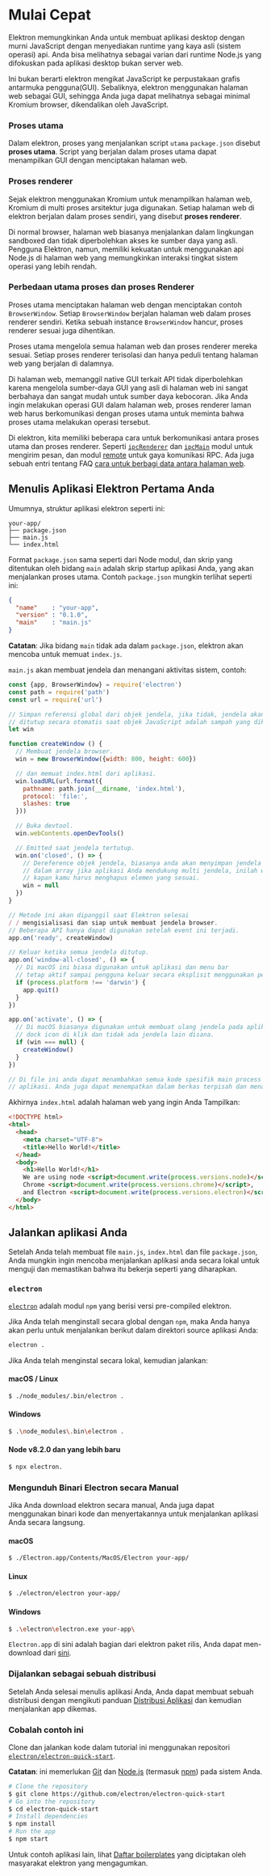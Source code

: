 # Mulai Cepat

Elektron memungkinkan Anda untuk membuat aplikasi desktop dengan murni JavaScript dengan menyediakan runtime yang kaya asli (sistem operasi) api. Anda bisa melihatnya sebagai varian dari runtime Node.js yang difokuskan pada aplikasi desktop bukan server web.

Ini bukan berarti elektron mengikat JavaScript ke perpustakaan grafis antarmuka pengguna(GUI). Sebaliknya, elektron menggunakan halaman web sebagai GUI, sehingga Anda juga dapat melihatnya sebagai minimal Kromium browser, dikendalikan oleh JavaScript.

### Proses utama

Dalam elektron, proses yang menjalankan script `utama` `package.json` disebut **proses utama**. Script yang berjalan dalam proses utama dapat menampilkan GUI dengan menciptakan halaman web.

### Proses renderer

Sejak elektron menggunakan Kromium untuk menampilkan halaman web, Kromium di multi proses arsitektur juga digunakan. Setiap halaman web di elektron berjalan dalam proses sendiri, yang disebut **proses renderer**.

Di normal browser, halaman web biasanya menjalankan dalam lingkungan sandboxed dan tidak diperbolehkan akses ke sumber daya yang asli. Pengguna Elektron, namun, memiliki kekuatan untuk menggunakan api Node.js di halaman web yang memungkinkan interaksi tingkat sistem operasi yang lebih rendah.

### Perbedaan utama proses dan proses Renderer

Proses utama menciptakan halaman web dengan menciptakan contoh `BrowserWindow`. Setiap `BrowserWindow` berjalan halaman web dalam proses renderer sendiri. Ketika sebuah instance `BrowserWindow` hancur, proses renderer sesuai juga dihentikan.

Proses utama mengelola semua halaman web dan proses renderer mereka sesuai. Setiap proses renderer terisolasi dan hanya peduli tentang halaman web yang berjalan di dalamnya.

Di halaman web, memanggil native GUI terkait API tidak diperbolehkan karena mengelola sumber-daya GUI yang asli di halaman web ini sangat berbahaya dan sangat mudah untuk sumber daya kebocoran. Jika Anda ingin melakukan operasi GUI dalam halaman web, proses renderer laman web harus berkomunikasi dengan proses utama untuk meminta bahwa proses utama melakukan operasi tersebut.

Di elektron, kita memiliki beberapa cara untuk berkomunikasi antara proses utama dan proses renderer. Seperti [`ipcRenderer`](../api/ipc-renderer.md) dan [`ipcMain`](../api/ipc-main.md) modul untuk mengirim pesan, dan modul [remote](../api/remote.md) untuk gaya komunikasi RPC. Ada juga sebuah entri tentang FAQ [cara untuk berbagi data antara halaman web](../faq.md#how-to-share-data-between-web-pages).

## Menulis Aplikasi Elektron Pertama Anda

Umumnya, struktur aplikasi elektron seperti ini:

```text
your-app/
├── package.json
├── main.js
└── index.html
```

Format `package.json` sama seperti dari Node modul, dan skrip yang ditentukan oleh bidang `main` adalah skrip startup aplikasi Anda, yang akan menjalankan proses utama. Contoh `package.json` mungkin terlihat seperti ini:

```json
{
  "name"    : "your-app",
  "version" : "0.1.0",
  "main"    : "main.js"
}
```

**Catatan**: Jika bidang `main` tidak ada dalam `package.json`, elektron akan mencoba untuk memuat `index.js`.

`main.js` akan membuat jendela dan menangani aktivitas sistem, contoh:

```javascript
const {app, BrowserWindow} = require('electron')
const path = require('path')
const url = require('url')

// Simpan referensi global dari objek jendela, jika tidak, jendela akan menyala
// ditutup secara otomatis saat objek JavaScript adalah sampah yang dikumpulkan.
let win

function createWindow () {
  // Membuat jendela browser.
  win = new BrowserWindow({width: 800, height: 600})

  // dan memuat index.html dari aplikasi.
  win.loadURL(url.format({
    pathname: path.join(__dirname, 'index.html'),
    protocol: 'file:',
    slashes: true
  }))

  // Buka devtool.
  win.webContents.openDevTools()

  // Emitted saat jendela tertutup.
  win.on('closed', () => {
    // Dereference objek jendela, biasanya anda akan menyimpan jendela
    // dalam array jika aplikasi Anda mendukung multi jendela, inilah waktunya
    // kapan kamu harus menghapus elemen yang sesuai.
    win = null
  })
}

// Metode ini akan dipanggil saat Elektron selesai
/ / mengisialisasi dan siap untuk membuat jendela browser.
// Beberapa API hanya dapat digunakan setelah event ini terjadi.
app.on('ready', createWindow)

// Keluar ketika semua jendela ditutup.
app.on('window-all-closed', () => {
  // Di macOS ini biasa digunakan untuk aplikasi dan menu bar
  // tetap aktif sampai pengguna keluar secara eksplisit menggunakan perintah Cmd + Q
  if (process.platform !== 'darwin') {
    app.quit()
  }
})

app.on('activate', () => {
  // Di macOS biasanya digunakan untuk membuat ulang jendela pada aplikasi ketika 
  // dock icon di klik dan tidak ada jendela lain disana.
  if (win === null) {
    createWindow()
  }
})

// Di file ini anda dapat menambahkan semua kode spesifik main process pada
// aplikasi. Anda juga dapat menempatkan dalam berkas terpisah dan menambahkannya di sini.
```

Akhirnya `index.html` adalah halaman web yang ingin Anda Tampilkan:

```html
<!DOCTYPE html>
<html>
  <head>
    <meta charset="UTF-8">
    <title>Hello World!</title>
  </head>
  <body>
    <h1>Hello World!</h1>
    We are using node <script>document.write(process.versions.node)</script>,
    Chrome <script>document.write(process.versions.chrome)</script>,
    and Electron <script>document.write(process.versions.electron)</script>.
  </body>
</html>
```

## Jalankan aplikasi Anda

Setelah Anda telah membuat file `main.js`, `index.html` dan file `package.json`, Anda mungkin ingin mencoba menjalankan aplikasi anda secara lokal untuk menguji dan memastikan bahwa itu bekerja seperti yang diharapkan.

### `electron`

[`electron`](https://github.com/electron-userland/electron-prebuilt) adalah modul `npm` yang berisi versi pre-compiled elektron.

Jika Anda telah menginstall secara global dengan `npm`, maka Anda hanya akan perlu untuk menjalankan berikut dalam direktori source aplikasi Anda:

```sh
electron .
```

Jika Anda telah menginstal secara lokal, kemudian jalankan:

#### macOS / Linux

```sh
$ ./node_modules/.bin/electron .
```

#### Windows

```sh
$ .\node_modules\.bin\electron .
```

#### Node v8.2.0 dan yang lebih baru

```sh
$ npx electron.
```

### Mengunduh Binari Electron secara Manual

Jika Anda download elektron secara manual, Anda juga dapat menggunakan binari kode dan menyertakannya untuk menjalankan aplikasi Anda secara langsung.

#### macOS

```sh
$ ./Electron.app/Contents/MacOS/Electron your-app/
```

#### Linux

```sh
$ ./electron/electron your-app/
```

#### Windows

```sh
$ .\electron\electron.exe your-app\
```

`Electron.app` di sini adalah bagian dari elektron paket rilis, Anda dapat men-download dari [sini](https://github.com/electron/electron/releases).

### Dijalankan sebagai sebuah distribusi

Setelah Anda selesai menulis aplikasi Anda, Anda dapat membuat sebuah distribusi dengan mengikuti panduan [Distribusi Aplikasi](./application-distribution.md) dan kemudian menjalankan app dikemas.

### Cobalah contoh ini

Clone dan jalankan kode dalam tutorial ini menggunakan repositori [`electron/electron-quick-start`](https://github.com/electron/electron-quick-start).

**Catatan**: ini memerlukan [Git](https://git-scm.com) dan [Node.js](https://nodejs.org/en/download/) (termasuk [npm](https://npmjs.org)) pada sistem Anda.

```sh
# Clone the repository
$ git clone https://github.com/electron/electron-quick-start
# Go into the repository
$ cd electron-quick-start
# Install dependencies
$ npm install
# Run the app
$ npm start
```

Untuk contoh aplikasi lain, lihat [Daftar boilerplates](https://electronjs.org/community#boilerplates) yang diciptakan oleh masyarakat elektron yang mengagumkan.